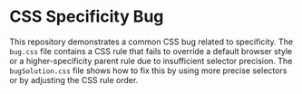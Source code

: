 # CSS Specificity Bug
This repository demonstrates a common CSS bug related to specificity.  The `bug.css` file contains a CSS rule that fails to override a default browser style or a higher-specificity parent rule due to insufficient selector precision.
The `bugSolution.css` file shows how to fix this by using more precise selectors or by adjusting the CSS rule order.